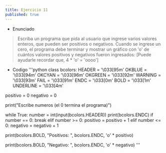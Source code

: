 ```yaml
---
title: Ejercicio 11
published: true
---
```


- Enunciado
> Escriba un programa que pida al usuario que ingrese varios valores enteros, que pueden ser positivos o negativos. Cuando se ingrese un cero, el programa debe terminar y mostrar un gráfico con 'o' de cuántos valores positivos y negativos fueron ingresados: [Puede ayudarle recordar que, 4 * 'o' = 'oooo']



- Codigo
'''python
class bcolors:
    HEADER = '\033[95m'
    OKBLUE = '\033[94m'
    OKCYAN = '\033[96m'
    OKGREEN = '\033[92m'
    WARNING = '\033[93m'
    FAIL = '\033[91m'
    ENDC = '\033[0m'
    BOLD = '\033[1m'
    UNDERLINE = '\033[4m'


positivo = 0
negativo = 0



print("Escribe numeros (el 0 termina el programa)")

while True:
    number = int(input(bcolors.HEADER))
    print(bcolors.ENDC)
    if number == 0:
        break
    elif number >= 0:
        positivo = positivo + 1
    elif number <= 0:
        negativo = negativo + 1
    

print(bcolors.BOLD, "Positivos: ", bcolors.ENDC, 'o' * positivo)

print(bcolors.BOLD, "Negativo: ", bcolors.ENDC, 'o' * negativo)
'''
